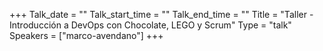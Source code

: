 +++
Talk_date = ""
Talk_start_time = ""
Talk_end_time = ""
Title = "Taller - Introducción a DevOps con Chocolate, LEGO y Scrum"
Type = "talk"
Speakers = ["marco-avendano"]
+++